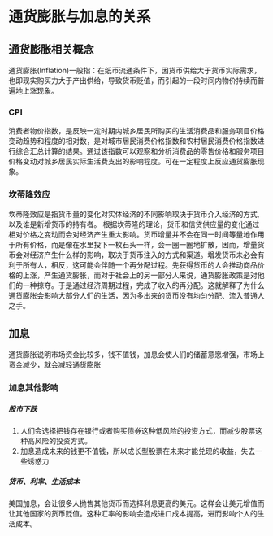 # 通货膨胀与加息的关系
## 通货膨胀相关概念
通货膨胀(Inflation)一般指：在纸币流通条件下，因货币供给大于货币实际需求，也即现实购买力大于产出供给，导致货币贬值，而引起的一段时间内物价持续而普遍地上涨现象。
### CPI
消费者物价指数，是反映一定时期内城乡居民所购买的生活消费品和服务项目价格变动趋势和程度的相对数，是对城市居民消费价格指数和农村居民消费价格指数进行综合汇总计算的结果。通过该指数可以观察和分析消费品的零售价格和服务项目价格变动对城乡居民实际生活费支出的影响程度。可在一定程度上反应通货膨胀现象。

### 坎蒂隆效应
坎蒂隆效应是指货币量的变化对实体经济的不同影响取决于货币介入经济的方式, 以及谁是新增货币的持有者。
根据坎蒂隆的理论，货币和信贷供应量的变化通过相对价格之变动而会对经济产生重大影响。货币增量并不会在同一时间等量地作用于所有价格，而是像在水里投下一枚石头一样，会一圈一圈地扩散，因而，增量货币会对经济产生什么样的影响，取决于货币注入的方式和渠道。增发货币未必会有利于所有人，相反，这可能会伴随一个再分配过程。先获得货币的人会推动商品价格的上涨，产生通货膨胀，而对于社会上的另一部分人来说，通货膨胀政策是对他们的一种掠夺。于是通过经济周期过程，完成了收入的再分配。这就解释了为什么通货膨胀会影响大部分人们的生活，因为多出来的货币没有均匀分配、流入普通人之手。

## 加息
通货膨胀说明市场资金比较多，钱不值钱，加息会使人们的储蓄意愿增强，市场上资金减少，就会减轻通货膨胀

### 加息其他影响
##### 股市下跌
1. 人们会选择把钱存在银行或者购买债券这种低风险的投资方式，而减少股票这种高风险的投资方式。
2. 加息造成未来的钱更不值钱，所以成长型股票在未来才能兑现的收益，失去一些诱惑力

##### 货币、利率、生活成本
美国加息，会让很多人抛售其他货币而选择利息更高的美元。这样会让美元增值而让其他国家的货币贬值。这种汇率的影响会造成进口成本提高，进而影响个人的生活成本。